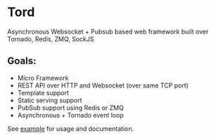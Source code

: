 Tord
====

Asynchronous Websocket + Pubsub based web framework built over Tornado, Redis, ZMQ, SockJS

Goals:
------

- Micro Framework
- REST API over HTTP and Websocket (over same TCP port)
- Template support
- Static serving support
- PubSub support using Redis or ZMQ
- Asynchronous + Tornado event loop

See [example](https://github.com/abhinavsingh/tord/tree/master/example) for usage and documentation.

